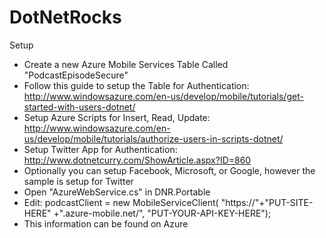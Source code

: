 DotNetRocks
===========

Setup

* Create a new Azure Mobile Services Table Called "PodcastEpisodeSecure"
* Follow this guide to setup the Table for Authentication: http://www.windowsazure.com/en-us/develop/mobile/tutorials/get-started-with-users-dotnet/
* Setup Azure Scripts for Insert, Read, Update: http://www.windowsazure.com/en-us/develop/mobile/tutorials/authorize-users-in-scripts-dotnet/
* Setup Twitter App for Authentication: http://www.dotnetcurry.com/ShowArticle.aspx?ID=860
* Optionally you can setup Facebook, Microsoft, or Google, however the sample is setup for Twitter
* Open "AzureWebService.cs" in DNR.Portable
* Edit: podcastClient = new MobileServiceClient(
        "https://"+"PUT-SITE-HERE" +".azure-mobile.net/",
        "PUT-YOUR-API-KEY-HERE");
* This information can be found on Azure
        
        


